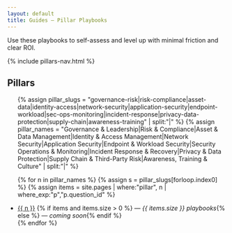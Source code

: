 ```yaml
---
layout: default
title: Guides — Pillar Playbooks
---
```


<p class="guides-intro">
Use these playbooks to self-assess and level up with minimal friction and clear ROI.
</p>

{% include pillars-nav.html %}

## Pillars
<ul>
{% assign pillar_slugs = "governance-risk|risk-compliance|asset-data|identity-access|network-security|application-security|endpoint-workload|sec-ops-monitoring|incident-response|privacy-data-protection|supply-chain|awareness-training" | split:"|" %}
{% assign pillar_names = "Governance & Leadership|Risk & Compliance|Asset & Data Management|Identity & Access Management|Network Security|Application Security|Endpoint & Workload Security|Security Operations & Monitoring|Incident Response & Recovery|Privacy & Data Protection|Supply Chain & Third-Party Risk|Awareness, Training & Culture" | split:"|" %}

{% for n in pillar_names %}
  {% assign s = pillar_slugs[forloop.index0] %}
  {% assign items = site.pages | where:"pillar", n | where_exp:"p","p.question_id" %}
  <li>
    <a href="{{ '/guides/' | append: s | append: '/' | relative_url }}">{{ n }}</a>
    {% if items and items.size > 0 %} — <em>{{ items.size }} playbooks</em>{% else %} — <em>coming soon</em>{% endif %}
  </li>
{% endfor %}
</ul>

